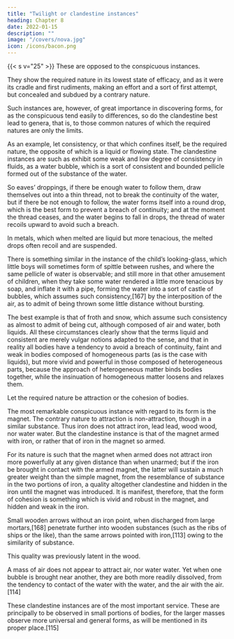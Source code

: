 ```yaml
---
title: "Twilight or clandestine instances"
heading: Chapter 8
date: 2022-01-15
description: ""
image: "/covers/nova.jpg"
icon: /icons/bacon.png
---
```



{{< s v="25" >}}  These are opposed to the conspicuous instances. 

They show the required nature in its lowest state of efficacy, and as it were its cradle and first rudiments, making an effort and a sort of first attempt, but concealed and subdued by a contrary nature. 

Such instances are, however, of great importance in discovering forms, for as the conspicuous tend easily to differences, so do the clandestine best lead to genera, that is, to those common natures of which the required natures are only the limits.

As an example, let consistency, or that which confines itself, be the required nature, the opposite of which is a liquid or flowing state. The clandestine instances are such as exhibit some weak and low degree of consistency in fluids, as a water bubble, which is a sort of consistent and bounded pellicle formed out of the substance of the water. 

So eaves’ droppings, if there be enough water to follow them, draw themselves out into a thin thread, not to break the continuity of the water, but if there be not enough to follow, the water forms itself into a round drop, which is the best form to prevent a breach of continuity; and at the moment the thread ceases, and the water begins to fall in drops, the thread of water recoils upward to avoid such a breach.

In metals, which when melted are liquid but more tenacious, the melted drops often recoil and are suspended. 

There is something similar in the instance of the child’s looking-glass, which little boys will sometimes form of spittle between rushes, and where the same pellicle of water is observable; and still more in that other amusement of children, when they take some water rendered a little more tenacious by soap, and inflate it with a pipe, forming the water into a sort of castle of bubbles, which assumes such consistency,[167] by the interposition of the air, as to admit of being thrown some little distance without bursting. 

The best example is that of froth and snow, which assume such consistency as almost to admit of being cut, although composed of air and water, both liquids. All these circumstances clearly show that the terms liquid and consistent are merely vulgar notions adapted to the sense, and that in reality all bodies have a tendency to avoid a breach of continuity, faint and weak in bodies composed of homogeneous parts (as is the case with liquids), but more vivid and powerful in those composed of heterogeneous parts, because the approach of heterogeneous matter binds bodies together, while the insinuation of homogeneous matter loosens and relaxes them.

Let the required nature be attraction or the cohesion of bodies.

The most remarkable conspicuous instance with regard to its form is the magnet. The contrary nature to attraction is non-attraction, though in a similar substance. Thus iron does not attract iron, lead lead, wood wood, nor water water. But the clandestine instance is that of the magnet armed with iron, or rather that of iron in the magnet so armed. 

For its nature is such that the magnet when armed does not attract iron more powerfully at any given distance than when unarmed; but if the iron be brought in contact with the armed magnet, the latter will sustain a much greater weight than the simple magnet, from the resemblance of substance in the two portions of iron, a quality altogether clandestine and hidden in the iron until the magnet was introduced. It is manifest, therefore, that the form of cohesion is something which is vivid and robust in the magnet, and hidden and weak in the iron. 

Small wooden arrows without an iron point, when discharged from large mortars,[168] penetrate further into wooden substances (such as the ribs of ships or the like), than the same arrows pointed with iron,[113] owing to the similarity of substance. 

This quality was previously latent in the wood. 

A mass of air does not appear to attract air, nor water water. Yet when one bubble is brought near another, they are both more readily dissolved, from the tendency to contact of the water with the water, and the air with the air.[114] 

These clandestine instances are of the most important service. These are principally to be observed in small portions of bodies, for the larger masses observe more universal and general forms, as will be mentioned in its proper place.[115]




